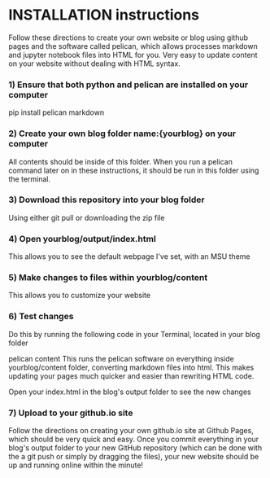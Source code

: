 # INSTALLATION instructions
Follow these directions to create your own website or blog using github pages and the software called pelican, which allows processes markdown and jupyter notebook files into HTML for you. Very easy to update content on your website without dealing with HTML syntax.

### 1) Ensure that both python and pelican are installed on your computer
pip install pelican markdown
### 2) Create your own blog folder name:{yourblog} on your computer
All contents should be inside of this folder. When you run a pelican command later on in these instructions, it should be run in this folder using the terminal.

### 3) Download this repository into your blog folder
Using either git pull or downloading the zip file

### 4) Open yourblog/output/index.html
This allows you to see the default webpage I've set, with an MSU theme

### 5) Make changes to files within yourblog/content
This allows you to customize your website

### 6) Test changes
Do this by running the following code in your Terminal, located in your blog folder

pelican content
This runs the pelican software on everything inside yourblog/content folder, converting markdown files into html. This makes updating your pages much quicker and easier than rewriting HTML code.

Open your index.html in the blog's output folder to see the new changes

### 7) Upload to your github.io site
Follow the directions on creating your own github.io site at Github Pages, which should be very quick and easy. Once you commit everything in your blog's output folder to your new GitHub repository (which can be done with the a git push or simply by dragging the files), your new website should be up and running online within the minute!
